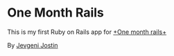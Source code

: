 # One Month Rails

This is my first Ruby on Rails app for
[+One month rails+](http://onemontrails.com)

By [Jevgeni Jostin](https://de.linkedin.com/pub/jevgeni-jostin/88/b68/97a)